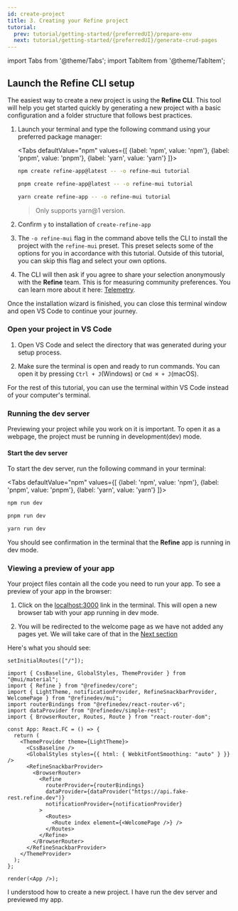 ```yaml
---
id: create-project
title: 3. Creating your Refine project
tutorial:
  prev: tutorial/getting-started/{preferredUI}/prepare-env
  next: tutorial/getting-started/{preferredUI}/generate-crud-pages
---
```


import Tabs from '@theme/Tabs';
import TabItem from '@theme/TabItem';

## Launch the Refine CLI setup

The easiest way to create a new project is using the **Refine CLI**. This tool will help you get started quickly by generating a new project with a basic configuration and a folder structure that follows best practices.

1. Launch your terminal and type the following command using your preferred package manager:

   <Tabs
   defaultValue="npm"
   values={[ {label: 'npm', value: 'npm'}, {label: 'pnpm', value: 'pnpm'}, {label: 'yarn', value: 'yarn'} ]}>

   <TabItem value="npm">

   ```bash
   npm create refine-app@latest -- -o refine-mui tutorial
   ```

   </TabItem>

   <TabItem value="pnpm">

   ```bash
   pnpm create refine-app@latest -- -o refine-mui tutorial
   ```

   </TabItem>

   <TabItem value="yarn">

   ```bash
   yarn create refine-app -- -o refine-mui tutorial
   ```

   > Only supports yarn@1 version.

   </TabItem>

   </Tabs>

2. Confirm `y` to installation of `create-refine-app`

3. The `-o refine-mui` flag in the command above tells the CLI to install the project with the `refine-mui` preset. This preset selects some of the options for you in accordance with this tutorial. Outside of this tutorial, you can skip this flag and select your own options.

4. The CLI will then ask if you agree to share your selection anonymously with the **Refine** team. This is for measuring community preferences. You can learn more about it here: [Telemetry](/docs/further-readings/telemetry/).

Once the installation wizard is finished, you can close this terminal window and open VS Code to continue your journey.

### Open your project in VS Code

1. Open VS Code and select the directory that was generated during your setup process.

2. Make sure the terminal is open and ready to run commands. You can open it by pressing `Ctrl + J`(Windows) or `Cmd ⌘ + J`(macOS).

For the rest of this tutorial, you can use the terminal within VS Code instead of your computer's terminal.

### Running the dev server

Previewing your project while you work on it is important. To open it as a webpage, the project must be running in development(dev) mode.

<h4>Start the dev server</h4>

To start the dev server, run the following command in your terminal:

<Tabs
defaultValue="npm"
values={[ {label: 'npm', value: 'npm'}, {label: 'pnpm', value: 'pnpm'}, {label: 'yarn', value: 'yarn'} ]}>

<TabItem value="npm">

```bash
npm run dev
```

</TabItem>

<TabItem value="pnpm">

```bash
pnpm run dev
```

</TabItem>

<TabItem value="yarn">

```bash
yarn run dev
```

</TabItem>

</Tabs>

You should see confirmation in the terminal that the **Refine** app is running in dev mode.

### Viewing a preview of your app

Your project files contain all the code you need to run your app. To see a preview of your app in the browser:

1. Click on the <a href="http://localhost:3000" rel="noopener noreferrer nofollow">localhost:3000</a> link in the terminal. This will open a new browser tab with your app running in dev mode.

2. You will be redirected to the welcome page as we have not added any pages yet. We will take care of that in the [Next section](/docs/tutorial/getting-started/mui/generate-crud-pages)

Here's what you should see:

```tsx live previewOnly previewHeight=450px url=http://localhost:3000
setInitialRoutes(["/"]);

import { CssBaseline, GlobalStyles, ThemeProvider } from "@mui/material";
import { Refine } from "@refinedev/core";
import { LightTheme, notificationProvider, RefineSnackbarProvider, WelcomePage } from "@refinedev/mui";
import routerBindings from "@refinedev/react-router-v6";
import dataProvider from "@refinedev/simple-rest";
import { BrowserRouter, Routes, Route } from "react-router-dom";

const App: React.FC = () => {
  return (
    <ThemeProvider theme={LightTheme}>
      <CssBaseline />
      <GlobalStyles styles={{ html: { WebkitFontSmoothing: "auto" } }} />
      <RefineSnackbarProvider>
        <BrowserRouter>
          <Refine
            routerProvider={routerBindings}
            dataProvider={dataProvider("https://api.fake-rest.refine.dev")}
            notificationProvider={notificationProvider}
          >
            <Routes>
              <Route index element={<WelcomePage />} />
            </Routes>
          </Refine>
        </BrowserRouter>
      </RefineSnackbarProvider>
    </ThemeProvider>
  );
};

render(<App />);
```

<Checklist>

<ChecklistItem id="getting-started-mui">
I understood how to create a new project.
</ChecklistItem>
<ChecklistItem id="getting-started-mui-2">
I have run the dev server and previewed my app.
</ChecklistItem>

</Checklist>
